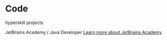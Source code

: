 # Code
hyperskill projects

JetBrains Academy / Java Developer
[Learn more about JetBrains Academy](https://hi.hyperskill.org)
